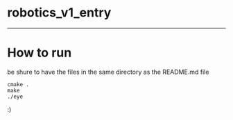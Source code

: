 # robotics_v1_entry

-----------

# How to run

be shure to have the files in the same directory as the README.md file

```
cmake .
make
./eye
```

:)